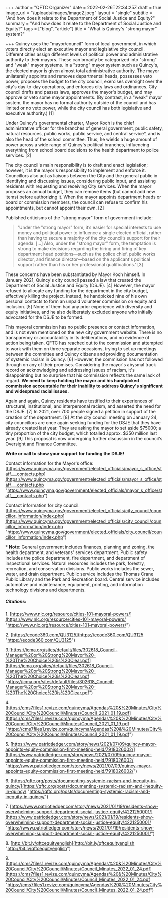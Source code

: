 +++
author = "QFTC Organizer"
date = 2022-02-26T22:34:25Z
draft = true
image_url = "/uploads/images/image2.jpeg"
layout = "single"
subtitle = "And how does it relate to the Department of Social Justice and Equity?"
summary = "And how does it relate to the Department of Social Justice and Equity?"
tags = ["blog", "article"]
title = "What is Quincy's \"strong mayor\" system?"

+++
Quincy uses the "mayor/council" form of local government, in which voters directly elect an executive mayor and legislative city council. Different cities assign different levels of political power and administrative authority to their mayors. These can broadly be categorized into "strong" and "weak" mayor systems. In a "strong" mayor system such as Quincy's, the elected mayor is given almost total administrative authority. The mayor unilaterally appoints and removes departmental heads, possesses veto power, proposes the budget to the city council, exercises oversight over the city's day-to-day operations, and enforces city laws and ordinances. City council drafts and passes laws, approves the mayor's budget, and may approve or veto some mayor appointments. (By contrast, in a "weak" mayor system, the mayor has no formal authority outside of the council and has limited or no veto power, while the city council has both legislative and executive authority.) \[1\]

Under Quincy's governmental charter, Mayor Koch is the chief administrative officer for the branches of general government, public safety, natural resources, public works, public service, and central service*, and is also the head of the school committee. Thus, he wields a huge amount of power across a wide range of Quincy's political branches, influencing everything from school board decisions to the health department to police services. \[2\]

The city council's main responsibility is to draft and enact legislation; however, it is the mayor's responsibility to implement and enforce it. Councillors also act as liaisons between the City and the general public in identifying and discussing issues, considering public input, and assisting residents with requesting and receiving City services.  When the mayor proposes an annual budget, they can remove items (but cannot add new items) before authorizing it. When the mayor appoints department heads or board or commission members, the council can refuse to confirm his appointments, but cannot appoint their own. \[2\]

Published criticisms of the "strong mayor" form of government include:

> 'Under the "strong mayor" form, it’s easier for special interests to use money and political power to influence a single elected official, rather than having to secure a majority of the city council’s support for their agenda. \[...\] Also, under the "strong mayor" form, the temptation is strong to make decisions regarding the hiring and firing of key department head positions—such as the police chief, public works director, and finance director—based on the applicant's political support rather than his or her professional qualifications.' \[3\]

These concerns have been substantiated by Mayor Koch himself. In January 2021, Quincy's city council passed a law that created the Department of Social Justice and Equity (DSJE). \[4\] However, the mayor refused to allocate any funding for the department in the city budget, effectively killing the project. Instead, he handpicked nine of his own personal contacts to form an unpaid volunteer commission on equity and inclusion. \[5\] None of them had any prior experience with diversity and equity initiatives, and he also deliberately excluded anyone who initially advocated for the DSJE to be formed.

This mayoral commission has no public presence or contact information, and is not even mentioned on the new city government website. There is no transparency or accountability in its deliberations, and no evidence of action being taken. QFTC has reached out to the commission and attempted to work with them on three separate occasions, trying to set up meetings between the committee and Quincy citizens and providing documentation of systemic racism in Quincy. \[6\] However, the commission has not followed through on any of their promises. Considering the mayor's abysmal track record on acknowledging and addressing issues of racism, it's disappointing but no surprise that his commission reflects the same lack of regard. **We need to keep holding the mayor and his handpicked commission accountable for their inability to address Quincy's significant and widespread racial issues.**

Again and again, Quincy residents have testified to their experiences of structural, institutional, and interpersonal racism, and asserted the need for the DSJE. \[7\] In 2021, over 700 people signed a petition in support of the creation of the department. \[8\] At the city council meeting on January 24, city councillors are once again seeking funding for the DSJE that they have already created last year. They are asking the mayor to set aside $75000; a tiny proportion of the city budget, which totalled approx. $350 million last year. \[9\] This proposal is now undergoing further discussion in the council's Oversight and Finance Committee. 

**Write or call to show your support for funding the DSJE!**

Contact information for the Mayor's office: [https://www.quincyma.gov/government/elected_officials/mayor_s_office/staff___contacts.php](https://www.quincyma.gov/government/elected_officials/mayor_s_office/staff___contacts.php "https://www.quincyma.gov/government/elected_officials/mayor_s_office/staff___contacts.php")

Contact information for city council: [https://www.quincyma.gov/government/elected_officials/city_council/councillor_information/index.php](https://www.quincyma.gov/government/elected_officials/city_council/councillor_information/index.php "https://www.quincyma.gov/government/elected_officials/city_council/councillor_information/index.php")

\* **Note**: General government includes finances, planning and zoning, the health department, and veterans' services department. Public safety includes the police department, fire department, and department of inspectional services. Natural resources includes the park, forestry, recreation, and conservation divisions. Public works includes the sewer, water, and drain department. Public service includes the Thomas Crane Public Library and the Park and Recreation board. Central service includes automotive and maintenance, equipment, printing, and information technology divisions and departments.

##### Citations:

1\. [https://www.nlc.org/resource/cities-101-mayoral-powers/](https://www.nlc.org/resource/cities-101-mayoral-powers/ "https://www.nlc.org/resource/cities-101-mayoral-powers/")

2\. [https://ecode360.com/QU3125](https://ecode360.com/QU3125 "https://ecode360.com/QU3125")

3\.[https://icma.org/sites/default/files/302618_Council-Manager%20or%20Strong%20Mayor%20-%20The%20Choice%20is%20Clear.pdf](https://icma.org/sites/default/files/302618_Council-Manager%20or%20Strong%20Mayor%20-%20The%20Choice%20is%20Clear.pdf "https://icma.org/sites/default/files/302618_Council-Manager%20or%20Strong%20Mayor%20-%20The%20Choice%20is%20Clear.pdf")

4\. [https://cms7files1.revize.com/quincyma/Agendas%20&%20Minutes/City%20Council/City%20Council/Minutes/Council_2021_01_19.pdf](https://cms7files1.revize.com/quincyma/Agendas%20&%20Minutes/City%20Council/City%20Council/Minutes/Council_2021_01_19.pdf "https://cms7files1.revize.com/quincyma/Agendas%20&%20Minutes/City%20Council/City%20Council/Minutes/Council_2021_01_19.pdf")

5\. [https://www.patriotledger.com/story/news/2021/07/09/quincy-mayor-appoints-equity-commission-first-meeting-held/7918026002/](https://www.patriotledger.com/story/news/2021/07/09/quincy-mayor-appoints-equity-commission-first-meeting-held/7918026002/ "https://www.patriotledger.com/story/news/2021/07/09/quincy-mayor-appoints-equity-commission-first-meeting-held/7918026002/")

6\. [https://qftc.org/posts/documenting-systemic-racism-and-inequity-in-quincy/](https://qftc.org/posts/documenting-systemic-racism-and-inequity-in-quincy/ "https://qftc.org/posts/documenting-systemic-racism-and-inequity-in-quincy/")

7\. [https://www.patriotledger.com/story/news/2021/01/19/residents-show-overwhelming-support-department-social-justice-equity/4221250001/](https://www.patriotledger.com/story/news/2021/01/19/residents-show-overwhelming-support-department-social-justice-equity/4221250001/ "https://www.patriotledger.com/story/news/2021/01/19/residents-show-overwhelming-support-department-social-justice-equity/4221250001/")

8\.  [http://bit.ly/qftcequityenglish](http://bit.ly/qftcequityenglish "http://bit.ly/qftcequityenglish")

9\. [https://cms7files1.revize.com/quincyma/Agendas%20&%20Minutes/City%20Council/City%20Council/Minutes/Council_Minutes_2022_01_24.pdf](https://cms7files1.revize.com/quincyma/Agendas%20&%20Minutes/City%20Council/City%20Council/Minutes/Council_Minutes_2022_01_24.pdf "https://cms7files1.revize.com/quincyma/Agendas%20&%20Minutes/City%20Council/City%20Council/Minutes/Council_Minutes_2022_01_24.pdf")
